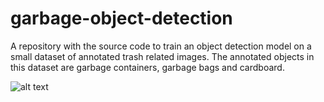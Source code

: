 # garbage-object-detection

A repository with the source code to train an object detection model on a small dataset of annotated trash related images. The annotated objects in this dataset are garbage containers, garbage bags and cardboard.

![alt text](/annotations_examples/example2.png)